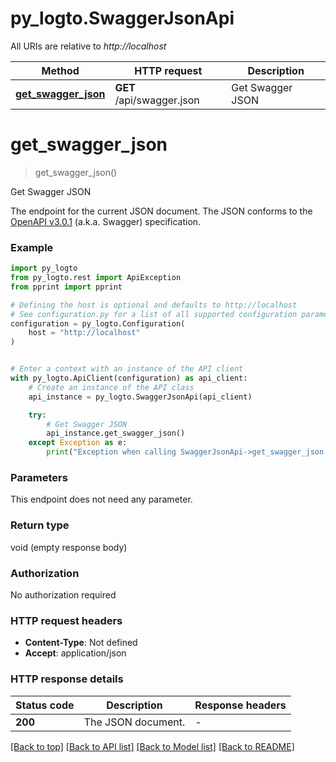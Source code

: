 # py_logto.SwaggerJsonApi

All URIs are relative to *http://localhost*

Method | HTTP request | Description
------------- | ------------- | -------------
[**get_swagger_json**](SwaggerJsonApi.md#get_swagger_json) | **GET** /api/swagger.json | Get Swagger JSON


# **get_swagger_json**
> get_swagger_json()

Get Swagger JSON

The endpoint for the current JSON document. The JSON conforms to the [OpenAPI v3.0.1](https://spec.openapis.org/oas/v3.0.1) (a.k.a. Swagger) specification.

### Example


```python
import py_logto
from py_logto.rest import ApiException
from pprint import pprint

# Defining the host is optional and defaults to http://localhost
# See configuration.py for a list of all supported configuration parameters.
configuration = py_logto.Configuration(
    host = "http://localhost"
)


# Enter a context with an instance of the API client
with py_logto.ApiClient(configuration) as api_client:
    # Create an instance of the API class
    api_instance = py_logto.SwaggerJsonApi(api_client)

    try:
        # Get Swagger JSON
        api_instance.get_swagger_json()
    except Exception as e:
        print("Exception when calling SwaggerJsonApi->get_swagger_json: %s\n" % e)
```



### Parameters

This endpoint does not need any parameter.

### Return type

void (empty response body)

### Authorization

No authorization required

### HTTP request headers

 - **Content-Type**: Not defined
 - **Accept**: application/json

### HTTP response details

| Status code | Description | Response headers |
|-------------|-------------|------------------|
**200** | The JSON document. |  -  |

[[Back to top]](#) [[Back to API list]](../README.md#documentation-for-api-endpoints) [[Back to Model list]](../README.md#documentation-for-models) [[Back to README]](../README.md)

